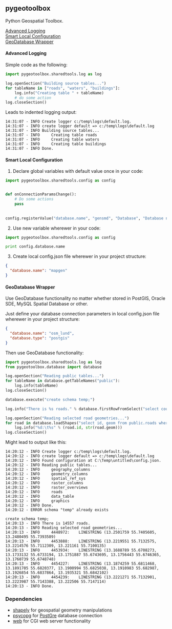 ## pygeotoolbox
Python Geospatial Toolbox.

[Advanced Logging](#AdvancedLogging)<br>
[Smart Local Configuration](#SmartLocalConfiguration)<br>
[GeoDatabase Wrapper](#GeoDatabaseWrapper)

#### <a name="Advanced logging"></a>Advanced Logging

Simple code as the following:
```python
import pygeotoolbox.sharedtools.log as log

log.openSection("Building source tables...")
for tableName in ["roads", "waters", "buildings"]:
    log.info("Creating table " + tableName)
    # do some action
log.closeSection()
```

Leads to indented logging output:
```
14:31:07 - INFO Create logger c:/temp\logs\default.log.
14:31:07 - INFO create logger default => c:/temp\logs\default.log
14:31:07 - INFO Building source tables...
14:31:07 - INFO     Creating table roads
14:31:07 - INFO     Creating table waters
14:31:07 - INFO     Creating table buildings
14:31:07 - INFO Done.   
```


#### <a name="SmartLocalConfiguration"></a>Smart Local Configuration
1. Declare global variables with default value once in your code:


```python
import pygeotoolbox.sharedtools.config as config


def onConnectionParamsChange():
    # Do some actions
    pass
    
    
config.registerValue("database.name", "gensmd", "Database", "Database name.", onChange=onConnectionParamsChange)
```


2. Use new variable wherewer in your code:
```python
import pygeotoolbox.sharedtools.config as config

print config.database.name
```

3. Create local config.json file wherewer in your project structure: 
```json
{
  "database.name": "mapgen" 
}
```

#### <a name="GeoDatabaseWrapper"></a>GeoDatabase Wrapper
Use GeoDatabase functionality no matter whether stored in PostGIS, Oracle SDE, MySQL Spatial Database or other.

Just define your database connection parameters in local config.json file wherewer in your project structure: 
```json
{
  "database.name": "osm_lund",
  "database.type": "postgis"   
}
```

Then use GeoDatabase functionality:
```python
import pygeotoolbox.sharedtools.log as log
from pygeotoolbox.database import database

log.openSection("Reading public tables...")
for tableName in database.getTableNames("public"):
    log.info(tableName)
log.closeSection()

database.execute("create schema temp;")

log.info("There is %s roads." % database.firstRowFromSelect("select count(*) from public.roads"))

log.openSection("Reading selected road geometries...")
for road in database.loadShapes("select id, geom from public.roads where road_type=6", ["id", "geom"], "geom"):
    log.info("%d:\t%s" % (road.id, str(road.geom)))
log.closeSection()

``` 

Might lead to output like this:
```
14:20:12 - INFO Create logger c:/temp\logs\default.log.
14:20:12 - INFO create logger default => c:/temp\logs\default.log
14:20:12 - INFO Found configuration at C:\Temp\untitled\config.json.
14:20:12 - INFO Reading public tables...
14:20:12 - INFO     geography_columns
14:20:12 - INFO     geometry_columns
14:20:12 - INFO     spatial_ref_sys
14:20:12 - INFO     raster_columns
14:20:12 - INFO     raster_overviews
14:20:12 - INFO     roads
14:20:12 - INFO     data_table
14:20:12 - INFO     graphics
14:20:12 - INFO Done.
14:20:12 - ERROR schema "temp" already exists

create schema temp;
14:20:13 - INFO There is 14557 roads.
14:20:13 - INFO Reading selected road geometries...
14:20:13 - INFO     4448972:    LINESTRING (13.2501759 55.7405605, 13.2480495 55.7393589)
14:20:13 - INFO     4453888:    LINESTRING (13.2219551 55.7132575, 13.2214576 55.7112309, 13.221161 55.7100135)
14:20:13 - INFO     4453934:    LINESTRING (13.1688789 55.6708273, 13.1733132 55.6733194, 13.1751887 55.6743695, 13.1756443 55.6746365, 13.1760739 55.6748748)
14:20:13 - INFO     4454227:    LINESTRING (13.1874259 55.6811468, 13.1891705 55.6820377, 13.1900994 55.6825038, 13.1910983 55.682987, 13.1926854 55.6837864, 13.1935321 55.6842102)
14:20:13 - INFO     4454239:    LINESTRING (13.2221271 55.7132901, 13.2223987 55.7143388, 13.222506 55.7147114)
14:20:13 - INFO Done.  
```

### Dependencies

- [shapely](https://pypi.org/project/Shapely/) for geospatial geometry manipulations
- [psycopg](https://pypi.org/project/psycopg2/) for [PostGre](https://www.postgresql.org/) database connection
- [web](https://pypi.org/project/web/) for CGI web server functionality